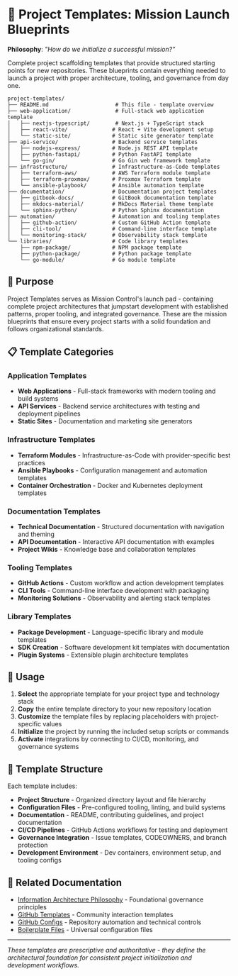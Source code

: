 # 🚀 Project Templates: Mission Launch Blueprints

**Philosophy**: *"How do we initialize a successful mission?"*

Complete project scaffolding templates that provide structured starting points for new repositories. These blueprints contain everything needed to launch a project with proper architecture, tooling, and governance from day one.

```plaintext
project-templates/
├── README.md                     # This file - template overview
├── web-application/              # Full-stack web application template
│   ├── nextjs-typescript/        # Next.js + TypeScript stack
│   ├── react-vite/              # React + Vite development setup
│   └── static-site/             # Static site generator template
├── api-service/                 # Backend service templates
│   ├── nodejs-express/          # Node.js REST API template
│   ├── python-fastapi/          # Python FastAPI template
│   └── go-gin/                  # Go Gin web framework template
├── infrastructure/              # Infrastructure-as-Code templates
│   ├── terraform-aws/           # AWS Terraform module template
│   ├── terraform-proxmox/       # Proxmox Terraform template
│   └── ansible-playbook/        # Ansible automation template
├── documentation/               # Documentation project templates
│   ├── gitbook-docs/            # GitBook documentation template
│   ├── mkdocs-material/         # MkDocs Material theme template
│   └── sphinx-python/           # Python Sphinx documentation
├── automation/                  # Automation and tooling templates
│   ├── github-action/           # Custom GitHub Action template
│   ├── cli-tool/                # Command-line interface template
│   └── monitoring-stack/        # Observability stack template
└── libraries/                   # Code library templates
    ├── npm-package/             # NPM package template
    ├── python-package/          # Python package template
    └── go-module/               # Go module template
```

## 🎯 Purpose

Project Templates serves as Mission Control's launch pad - containing complete project architectures that jumpstart development with established patterns, proper tooling, and integrated governance. These are the mission blueprints that ensure every project starts with a solid foundation and follows organizational standards.

## 📋 Template Categories

### **Application Templates**
- **Web Applications** - Full-stack frameworks with modern tooling and build systems
- **API Services** - Backend service architectures with testing and deployment pipelines
- **Static Sites** - Documentation and marketing site generators

### **Infrastructure Templates**
- **Terraform Modules** - Infrastructure-as-Code with provider-specific best practices
- **Ansible Playbooks** - Configuration management and automation templates
- **Container Orchestration** - Docker and Kubernetes deployment templates

### **Documentation Templates**
- **Technical Documentation** - Structured documentation with navigation and theming
- **API Documentation** - Interactive API documentation with examples
- **Project Wikis** - Knowledge base and collaboration templates

### **Tooling Templates**
- **GitHub Actions** - Custom workflow and action development templates
- **CLI Tools** - Command-line interface development with packaging
- **Monitoring Solutions** - Observability and alerting stack templates

### **Library Templates**
- **Package Development** - Language-specific library and module templates
- **SDK Creation** - Software development kit templates with documentation
- **Plugin Systems** - Extensible plugin architecture templates

## 🚀 Usage

1. **Select** the appropriate template for your project type and technology stack
2. **Copy** the entire template directory to your new repository location
3. **Customize** the template files by replacing placeholders with project-specific values
4. **Initialize** the project by running the included setup scripts or commands
5. **Activate** integrations by connecting to CI/CD, monitoring, and governance systems

## 📐 Template Structure

Each template includes:

- **Project Structure** - Organized directory layout and file hierarchy
- **Configuration Files** - Pre-configured tooling, linting, and build systems
- **Documentation** - README, contributing guidelines, and project documentation
- **CI/CD Pipelines** - GitHub Actions workflows for testing and deployment
- **Governance Integration** - Issue templates, CODEOWNERS, and branch protection
- **Development Environment** - Dev containers, environment setup, and tooling configs

## 🔗 Related Documentation

- [Information Architecture Philosophy](../information-architecture.md) - Foundational governance principles
- [GitHub Templates](../github-templates/) - Community interaction templates
- [GitHub Configs](../github-configs/) - Repository automation and technical controls
- [Boilerplate Files](../boilerplate/) - Universal configuration files

---

*These templates are prescriptive and authoritative - they define the architectural foundation for consistent project initialization and development workflows.*
